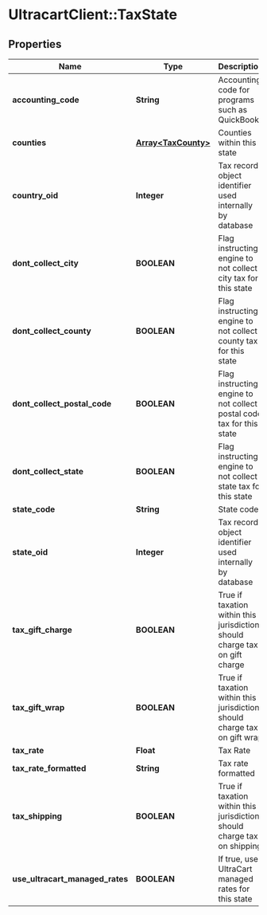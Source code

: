 # UltracartClient::TaxState

## Properties
Name | Type | Description | Notes
------------ | ------------- | ------------- | -------------
**accounting_code** | **String** | Accounting code for programs such as QuickBooks | [optional] 
**counties** | [**Array&lt;TaxCounty&gt;**](TaxCounty.md) | Counties within this state | [optional] 
**country_oid** | **Integer** | Tax record object identifier used internally by database | [optional] 
**dont_collect_city** | **BOOLEAN** | Flag instructing engine to not collect city tax for this state | [optional] 
**dont_collect_county** | **BOOLEAN** | Flag instructing engine to not collect county tax for this state | [optional] 
**dont_collect_postal_code** | **BOOLEAN** | Flag instructing engine to not collect postal code tax for this state | [optional] 
**dont_collect_state** | **BOOLEAN** | Flag instructing engine to not collect state tax for this state | [optional] 
**state_code** | **String** | State code | [optional] 
**state_oid** | **Integer** | Tax record object identifier used internally by database | [optional] 
**tax_gift_charge** | **BOOLEAN** | True if taxation within this jurisdiction should charge tax on gift charge | [optional] 
**tax_gift_wrap** | **BOOLEAN** | True if taxation within this jurisdiction should charge tax on gift wrap | [optional] 
**tax_rate** | **Float** | Tax Rate | [optional] 
**tax_rate_formatted** | **String** | Tax rate formatted | [optional] 
**tax_shipping** | **BOOLEAN** | True if taxation within this jurisdiction should charge tax on shipping | [optional] 
**use_ultracart_managed_rates** | **BOOLEAN** | If true, use UltraCart managed rates for this state | [optional] 



